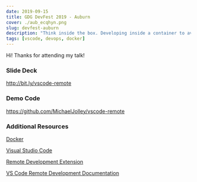 ```yaml
---
date: 2019-09-15
title: GDG DevFest 2019 - Auburn
cover: ./aub_ecqhyn.png
slug: devfest-auburn
description: "Think inside the box. Developing inside a container to avoid conflicts, improve security and speed up on-boarding"
tags: [vscode, devops, docker]
---
```


Hi! Thanks for attending my talk!

### Slide Deck

<a href="http://bit.ly/vscode-remote" target="_blank">http://bit.ly/vscode-remote</a>

### Demo Code

<a href="https://github.com/MichaelJolley/vscode-remote" target="_blank">https://github.com/MichaelJolley/vscode-remote</a>

### Additional Resources

<a href="https://www.docker.com/" target="_blank">Docker</a>

<a href="https://code.visualstudio.com/" target="_blank">Visual Studio Code</a>

<a href="https://marketplace.visualstudio.com/items?itemName=ms-vscode-remote.vscode-remote-extensionpack" target="_blank">Remote Development Extension</a>

<a href="https://code.visualstudio.com/docs/remote/remote-overview" target="_blank">VS Code Remote Development Documentation</a>
